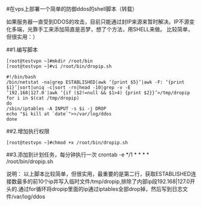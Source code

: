 <!-- --- tag:  云主机 vps ddos  -->


<!-- --- title: 在vps上部署一个简单的防御ddos的shell脚本（转载） -->
#在vps上部署一个简单的防御ddos的shell脚本（转载）

如果服务器一直受到DDOS的攻击，目前只能通过封IP来源来暂时解决。IP不源变化多端，光靠手工来添加简直是恶梦，想了个方法，用SHELL来做。
比较简单，但很实用：）
  
##1.编写脚本

    [root@testvpn ~]#mkdir /root/bin
    [root@testvpn ~]#vi /root/bin/dropip.sh

    #!/bin/bash
    /bin/netstat -na|grep ESTABLISHED|awk ‘{print $5}’|awk -F: ‘{print $1}’|sort|uniq -c|sort -rn|head -10|grep -v -E      ’192.168|127.0′|awk ‘{if ($2!=null && $1>4) {print $2}}’>/tmp/dropip
    for i in $(cat /tmp/dropip)
    do
    /sbin/iptables -A INPUT -s $i -j DROP
    echo "$i kill at `date`">>/var/log/ddos
    done
    
##2.增加执行权限
    
    [root@testvpn ~]#chmod +x /root/bin/dropip.sh

##3.添加到计划任务，每分钟执行一次
    crontab -e
*/1 * * * * /root/bin/dropip.sh

说明：
以上脚本比较简单，但很实用，最重要的是第二行，获取ESTABLISHED连接数最多的前10个ip并写入临时文件/tmp/dropip,排除了内部ip段192.168|127.0开头的.通过for循环将dropip里面的ip通过iptables全部drop掉，然后写到日志文件/var/log/ddos